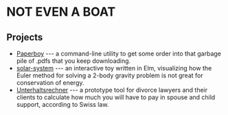 # NOT EVEN A BOAT

## Projects

- [Paperboy]("https://github.com/2mol/pboy) --- a command-line utility to get some order into that garbage pile of .pdfs that you keep downloading.
- [solar-system]("https://2mol.github.io/solar-system/) --- an interactive toy written in Elm, visualizing how the Euler method for solving a 2-body gravity problem is not great for conservation of energy.
- [Unterhaltsrechner](https://2mol.gitlab.io/urechner/) --- a prototype tool for divorce lawyers and their clients to calculate how much you will have to pay in spouse and child support, according to Swiss law.

